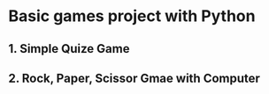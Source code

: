 # Basic games project with Python

## 1. Simple Quize Game
## 2. Rock, Paper, Scissor Gmae with Computer
